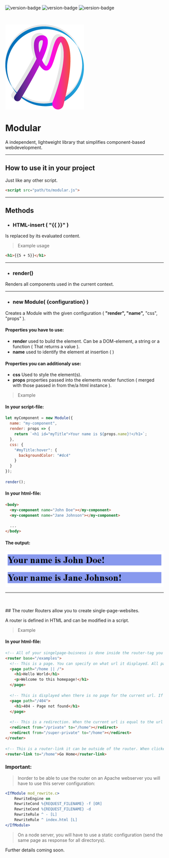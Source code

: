 ![version-badge](https://img.shields.io/badge/version-1.0-brightgreen.svg)
![version-badge](https://img.shields.io/badge/development-completed-blue.svg)
![version-badge](https://img.shields.io/badge/license-MIT-orange.svg)

<br>

![logo](https://github.com/KargJonas/random/blob/master/modular/Modular-Logo.png)

# Modular
A independent, lightweight library that simplifies component-based webdevelopment.<br>

<hr>

## How to use it in your project
Just like any other script.
```html
<script src="path/to/modular.js">
```

<hr>

## Methods
- ### HTML-insert ( "{{  }}" )
Is replaced by its evaluated content.
> Example usage
```html
<h1>{{5 + 5}}</h1>
```
<hr>

- ### render()
Renders all components used in the current context.
<hr>

- ### new Module( {configuration} )
Creates a Module with the given configuration ( **"render", "name",** "css", "props" ).
#### Properties you **have to** use:
- **render** used to build the element. Can be a DOM-element, a string or a function ( That returns a value ).
- **name** used to identify the element at insertion ( <your-element-name></your-element-name> )
#### Properties you can additionaly use:
- **css** Used to style the element(s).
- **props** properties passed into the elements render function ( merged with those passed in from the/a html instance ).
> Example
#### In your script-file:
```javascript
let myComponent = new Module({
  name: "my-component",
  render: props => {
    return `<h1 id="myTitle">Your name is ${props.name}!</h1>`;
  },
  css: {
    "#myTitle:hover": {
      backgroundColor: "#dc4"
    }
  }
});

render();
```
#### In your html-file:
```html
<body>
  <my-component name="John Doe"></my-component>
  <my-component name="Jane Johnson"></my-component>
  
  ...
</body>
```
#### The output:
![example-image](https://github.com/KargJonas/random/blob/master/modular/example-image.png)
<hr>

<br>
<br>
## The router
Routers allow you to create single-page-websites.

A router is defined in HTML and can be modified in a script.

> Example
#### In your html-file:
```html
<!-- All of your singelpage-buisness is done inside the router-tag you can only use one of it in a modular project-->
<router base="/examples">
  <!-- This is a page. You can specify on what url it displayed. All page-urls are relative to the router-base. In this case it would be displayed at "myWebsite.com/examples/home" or at "myWebsite.com/examples". The || seperates the possible urls. -->
  <page path="/home || /">
    <h1>Hello World</h1>
    <p>Welcome to this homepage!</h1>
  </page>

  <!-- This is displayed when there is no page for the current url. If there is no /404 page, the default 404 page is used. -->
  <page path="/404">
    <h1>404 - Page not found</h1>
  </page>

  <!-- This is a redirection. When the current url is equal to the url provided in "from", the modular router is redirected to the url specifyed in "to" -->
  <redirect from="/private" to="/home"></redirect>
  <redirect from="/super-private" to="/home"></redirect>
</router>

<!-- This is a router-link it can be outside of the router. When clicked, redirected to the url specifyed in "to". -->
<router-link to="/home">Go Home</router-link>
```

### Important:
> Inorder to be able to use the router on an Apache webserver you will have to use this server configuration:
```apache
<IfModule mod_rewrite.c>
	RewriteEngine on
	RewriteCond %{REQUEST_FILENAME} -f [OR]
	RewriteCond %{REQUEST_FILENAME} -d
	RewriteRule ^ - [L]
	RewriteRule ^ index.html [L]
</IfModule>
```

> On a node server, you will have to use a static configuration (send the same page as response for all directorys).

Further details coming soon.
